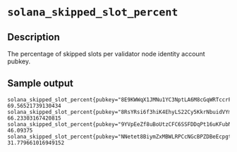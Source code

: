 # `solana_skipped_slot_percent`

## Description
The percentage of skipped slots per validator node identity account pubkey.

## Sample output
```
solana_skipped_slot_percent{pubkey="8E9KWWqX1JMNu1YC3NptLA6M8cGqWRTccrF6T1FDnYRJ"} 69.56521739130434
solana_skipped_slot_percent{pubkey="8RsYRsi6f3hiK4EhyLS22Cy5KkrNbuidVYmsaYR1Xx78"} 66.23303167420815
solana_skipped_slot_percent{pubkey="9YVpEeZf8uBoUtzCFC6SSFDDqPt16uKFubNhLvGxeUDy"} 46.09375
solana_skipped_slot_percent{pubkey="NNetet8BiymZxMBWLRPCcNGcBPZDBeEcpgtfTSwdFPX"} 31.779661016949152
```
